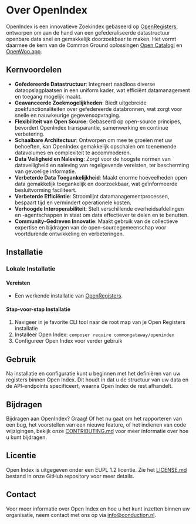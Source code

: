 # Over OpenIndex

OpenIndex is een innovatieve Zoekindex gebaseerd op [OpenRegisters](https://openregisters.app/), ontworpen om aan de hand van een gefederaliseerde datastructuur openbare data snel en gemakkelijk doorzoekbaar te maken. Het vormt daarmee de kern van de Common Ground oplossingen [Open Catalogi](https://opencatalogi.nl/) en [OpenWoo.app](https://openwoo.app/).

## Kernvoordelen

- **Gefedereerde Datastructuur**: Integreert naadloos diverse dataopslagplaatsen in een uniform kader, wat efficiënt datamanagement en toegang mogelijk maakt.
- **Geavanceerde Zoekmogelijkheden**: Biedt uitgebreide zoekfunctionaliteiten over gefedereerde databronnen, wat zorgt voor snelle en nauwkeurige gegevensopvraging.
- **Flexibiliteit van Open Source**: Gebaseerd op open-source principes, bevordert OpenIndex transparantie, samenwerking en continue verbetering.
- **Schaalbare Architectuur**: Ontworpen om mee te groeien met uw behoeften, kan OpenIndex gemakkelijk opschalen om toenemende datavolumes en complexiteit te accommoderen.
- **Data Veiligheid en Naleving**: Zorgt voor de hoogste normen van dataveiligheid en naleving van regelgevende vereisten, ter bescherming van gevoelige informatie.
- **Verbeterde Data Toegankelijkheid**: Maakt enorme hoeveelheden open data gemakkelijk toegankelijk en doorzoekbaar, wat geïnformeerde besluitvorming faciliteert.
- **Verbeterde Efficiëntie**: Stroomlijnt datamanagementprocessen, bespaart tijd en vermindert operationele kosten.
- **Verhoogde Interoperabiliteit**: Stelt verschillende overheidsafdelingen en -agentschappen in staat om data effectiever te delen en te benutten.
- **Community-Gedreven Innovatie**: Maakt gebruik van de collectieve expertise en bijdragen van de open-sourcegemeenschap voor voortdurende ontwikkeling en verbeteringen.

## Installatie

### Lokale Installatie

#### Vereisten

- Een werkende installatie van [OpenRegisters](https://openregisters.app/).

#### Stap-voor-stap Installatie

1. Navigeer in je favorite CLI tool naar de root map van je Open Registers installatie
2. Installeer Open Index: `composer require commongateway/openindex`
3. Configureer Open Index voor verder gebruik

## Gebruik

Na installatie en configuratie kunt u beginnen met het definiëren van uw registers binnen Open Index. Dit houdt in dat u de structuur van uw data en de API-endpoints specificeert, waarna Open Index de rest afhandelt.

## Bijdragen

Bijdragen aan OpenIndex? Graag! Of het nu gaat om het rapporteren van een bug, het voorstellen van een nieuwe feature, of het indienen van code wijzigingen, bekijk onze [CONTRIBUTING.md](CONTRIBUTING.md)  voor meer informatie over hoe u kunt bijdragen.

## Licentie

Open Index is uitgegeven onder een EUPL 1.2 licentie. Zie het [LICENSE.md](LICENSE.md) bestand in onze GitHub repository voor meer details.

## Contact

Voor meer informatie over Open Index en hoe u het kunt inzetten binnen uw organisatie, neem contact met ons op via [info@conduction.nl](mailto:info@conduction.nl).
